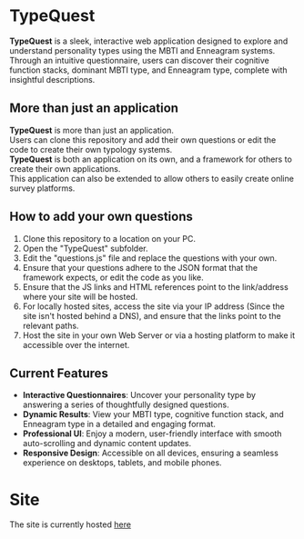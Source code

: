 # TypeQuest
**TypeQuest** is a sleek, interactive web application designed to explore and understand personality types using the MBTI and Enneagram systems. 
<br>
Through an intuitive questionnaire, users can discover their cognitive function stacks, dominant MBTI type, and Enneagram type, complete with insightful descriptions.
<br>

## More than just an application
**TypeQuest** is more than just an application. 
<br>
Users can clone this repository and add their own questions or edit the code to create their own typology systems.
<br>
**TypeQuest** is both an application on its own, and a framework for others to create their own applications.
<br>
This application can also be extended to allow others to easily create online survey platforms.

## How to add your own questions
1. Clone this repository to a location on your PC.
2. Open the "TypeQuest" subfolder.
3. Edit the "questions.js" file and replace the questions with your own.
4. Ensure that your questions adhere to the JSON format that the framework expects, or edit the code as you like.
5. Ensure that the JS links and HTML references point to the link/address where your site will be hosted.
6. For locally hosted sites, access the site via your IP address (Since the site isn't hosted behind a DNS), and ensure that the links point to the relevant paths.
7. Host the site in your own Web Server or via a hosting platform to make it accessible over the internet.

## Current Features
- **Interactive Questionnaires**: Uncover your personality type by answering a series of thoughtfully designed questions.
- **Dynamic Results**: View your MBTI type, cognitive function stack, and Enneagram type in a detailed and engaging format.
- **Professional UI**: Enjoy a modern, user-friendly interface with smooth auto-scrolling and dynamic content updates.
- **Responsive Design**: Accessible on all devices, ensuring a seamless experience on desktops, tablets, and mobile phones.

# Site
The site is currently hosted [here](https://bytesizedlaw.github.io/TypeQuest/)
